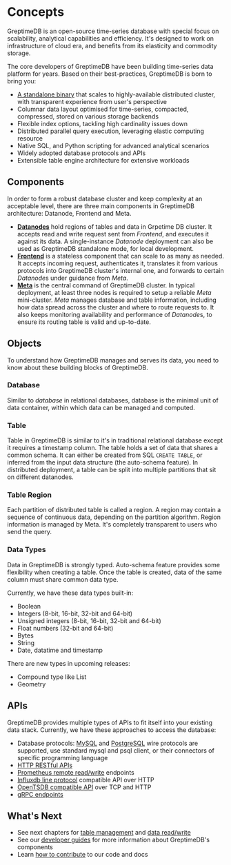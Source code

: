 # Concepts

GreptimeDB is an open-source time-series database with special focus on
scalability, analytical capabilities and efficiency. It's designed to work on
infrastructure of cloud era, and benefits from its elasticity and commodity
storage.

The core developers of GreptimeDB have been building time-series data platform
for years. Based on their best-practices, GreptimeDB is born to bring you:

- [A standalone binary](https://github.com/GreptimeTeam/greptimedb/releases)
  that scales to highly-available distributed cluster, with transparent
  experience from user's perspective
- Columnar data layout optimised for time-series, compacted, compressed, stored
  on various storage backends
- Flexible index options, tackling high cardinality issues down
- Distributed parallel query execution, leveraging elastic computing resource
- Native SQL, and Python scripting for advanced analytical scenarios
- Widely adopted database protocols and APIs
- Extensible table engine architecture for extensive workloads

## Components

In order to form a robust database cluster and keep complexity at an acceptable
level, there are three main components in GreptimeDB architecture: Datanode,
Frontend and Meta.

- [**Datanodes**](../developer-guide/datanode/overview.md) hold regions of
  tables and data in Grpetime DB cluster. It accepts read and write request sent
  from *Frontend*, and executes it against its data. A single-instance
  *Datanode* deployment can also be used as GreptimeDB standalone mode, for
  local development.
- [**Frontend**](../developer-guide/frontend/overview.md) is a stateless
  component that can scale to as many as needed. It accepts incoming request,
  authenticates it, translates it from various protocols into GreptimeDB
  cluster's internal one, and forwards to certain *Datanode*s under guidance
  from *Meta*.
- [**Meta**](../developer-guide/meta/overview.md) is the central command of
  GreptimeDB cluster. In typical deployment, at least three nodes is required to
  setup a reliable *Meta* mini-cluster. *Meta* manages database and table
  information, including how data spread across the cluster and where to route
  requests to. It also keeps monitoring availability and performance of
  *Datanode*s, to ensure its routing table is valid and up-to-date.

## Objects

To understand how GreptimeDB manages and serves its data, you need to know about
these building blocks of GreptimeDB.

### Database

Similar to *database* in relational databases, database is the minimal unit of
data container, within which data can be managed and computed.

### Table

Table in GreptimeDB is similar to it's in traditional relational database except
it requires a timestamp column. The table holds a set of data that shares a
common schema. It can either be created from SQL `CREATE TABLE`, or inferred
from the input data structure (the auto-schema feature). In distributed
deployment, a table can be split into multiple partitions that sit on different
datanodes.

### Table Region

Each partition of distributed table is called a region. A region may contain a
sequence of continuous data, depending on the partition algorithm. Region
information is managed by Meta. It's completely transparent to users who send
the query.

### Data Types

Data in GreptimeDB is strongly typed. Auto-schema feature provides some
flexibility when creating a table. Once the table is created, data of the same
column must share common data type.

Currently, we have these data types built-in:

- Boolean
- Integers (8-bit, 16-bit, 32-bit and 64-bit)
- Unsigned integers (8-bit, 16-bit, 32-bit and 64-bit)
- Float numbers (32-bit and 64-bit)
- Bytes
- String
- Date, datatime and timestamp

There are new types in upcoming releases:

- Compound type like List
- Geometry

## APIs

GreptimeDB provides multiple types of APIs to fit itself into your existing data
stack. Currently, we have these approaches to access the database:

- Database protocols: [MySQL](./supported-protocols/mysql.md) and
  [PostgreSQL](./supported-protocols/postgresql.md) wire protocols are
  supported, use standard mysql and psql client, or their connectors of specific
  programming language
- [HTTP RESTful APIs](./supported-protocols/http-api.md)
- [Prometheus remote read/write](./supported-protocols/prometheus.md) endpoints
- [Influxdb line protocol](./supported-protocols/influxdb.md) compatible API
  over HTTP
- [OpenTSDB compatible API](./supported-protocols/opentsdb.md) over TCP and HTTP
- [gRPC endpoints](./supported-protocols/grpc.md)

## What's Next

- See next chapters for [table management](./table-management.md) and [data
  read/write](./reading-writing-data.md)
- See our [developer guides](../developer-guide/overview.md) for more
  information about GreptimeDB's components
- Learn [how to
  contribute](https://github.com/GreptimeTeam/greptimedb/blob/develop/CONTRIBUTING.md)
  to our code and docs
